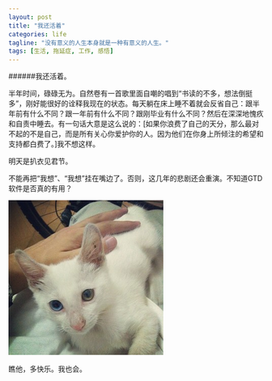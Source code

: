 ```yaml
---
layout: post
title: "我还活着"
categories: life
tagline: "没有意义的人生本身就是一种有意义的人生。"
tags: [生活, 拖延症, 工作, 感悟]
---
```



######我还活着。  

半年时间，碌碌无为。自然卷有一首歌里面自嘲的唱到“书读的不多，想法倒挺多”，刚好能很好的诠释我现在的状态。每天躺在床上睡不着就会反省自己：跟半年前有什么不同？跟一年前有什么不同？跟刚毕业有什么不同？然后在深深地愧疚和自责中睡去。有一句话大意是这么说的：[如果你浪费了自己的天分，那么最对不起的不是自己，而是所有关心你爱护你的人。因为他们在你身上所倾注的希望和支持都白费了。]我不想这样。  
   
明天是扒衣见君节。  
   
不能再把“我想”、“我想”挂在嘴边了。否则，这几年的悲剧还会重演。不知道GTD软件是否真的有用？  
    
      
        
 ![blogging](/media/files/2012/07/xiaodai.jpg)





瞧他，多快乐。我也会。
